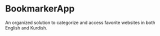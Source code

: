 # BookmarkerApp
An organized solution to categorize and access favorite websites in both English and Kurdish.
